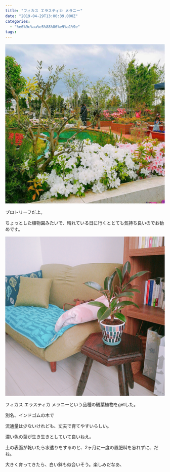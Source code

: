 ```yaml
---
title: "フィカス エラスティカ メラニー"
date: "2019-04-29T13:00:39.000Z"
categories: 
  - "%e6%9c%aa%e5%88%86%e9%a1%9e"
tags: 
---
```


![](images/img_0274.jpg)

プロトリーフだよ。

ちょっとした植物園みたいで、晴れている日に行くととても気持ち良いのでお勧めです。

![](images/img_0272.jpg)

フィカス エラスティカ メラニーという品種の観葉植物をgetした。

別名、インドゴムの木で

流通量は少ないけれども、丈夫で育てやすいらしい。

濃い色の葉が生き生きとしていて良いねえ。

土の表面が乾いたら水遣りをするのと、2ヶ月に一度の置肥料を忘れずに、だね。

大きく育ってきたら、白い鉢も似合いそう。楽しみだなあ、
